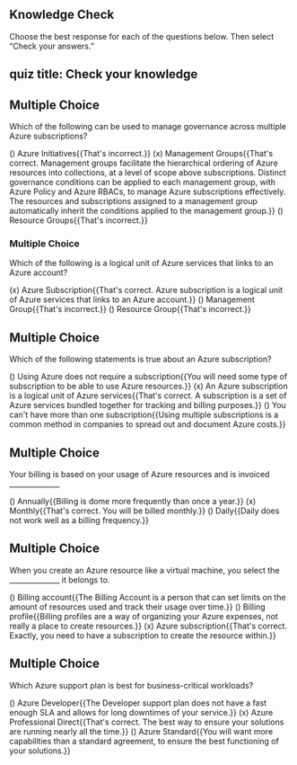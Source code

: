 ## Knowledge Check

Choose the best response for each of the questions below. Then select “Check your answers.”

## quiz title: Check your knowledge

## Multiple Choice

Which of the following can be used to manage governance across multiple Azure subscriptions?

() Azure Initiatives{{That's incorrect.}}
(x) Management Groups{{That's correct. Management groups facilitate the hierarchical ordering of Azure resources into collections, at a level of scope above subscriptions. Distinct governance conditions can be applied to each management group, with Azure Policy and Azure RBACs, to manage Azure subscriptions effectively. The resources and subscriptions assigned to a management group automatically inherit the conditions applied to the management group.}}
() Resource Groups{{That's incorrect.}}

### Multiple Choice

Which of the following is a logical unit of Azure services that links to an Azure account?

(x) Azure Subscription{{That's correct. Azure subscription is a logical unit of Azure services that links to an Azure account.}}
() Management Group{{That's incorrect.}}
() Resource Group{{That's incorrect.}}

## Multiple Choice

Which of the following statements is true about an Azure subscription?

() Using Azure does not require a subscription{{You will need some type of subscription to be able to use Azure resources.}}
(x) An Azure subscription is a logical unit of Azure services{{That's correct. A subscription is a set of Azure services bundled together for tracking and billing purposes.}}
() You can't have more than one subscription{{Using multiple subscriptions is a common method in companies to spread out and document Azure costs.}}

## Multiple Choice

Your billing is based on your usage of Azure resources and is invoiced ______________

() Annually{{Billing is dome more frequently than once a year.}}
(x) Monthly{{That's correct. You will be billed monthly.}}
() Daily{{Daily does not work well as a billing frequency.}}

## Multiple Choice

When you create an Azure resource like a virtual machine, you select the ______________ it belongs to.

() Billing account{{The Billing Account is a person that can set limits on the amount of resources used and track their usage over time.}}
() Billing profile{{Billing profiles are a way of organizing your Azure expenses, not really a place to create resources.}}
(x) Azure subscription{{That's correct. Exactly, you need to have a subscription to create the resource within.}}

## Multiple Choice

Which Azure support plan is best for business-critical workloads?

() Azure Developer{{The Developer support plan does not have a fast enough SLA and allows for long downtimes of your service.}}
(x) Azure Professional Direct{{That's correct. The best way to ensure your solutions are running nearly all the time.}}
() Azure Standard{{You will want more capabilities than a standard agreement, to ensure the best functioning of your solutions.}}
